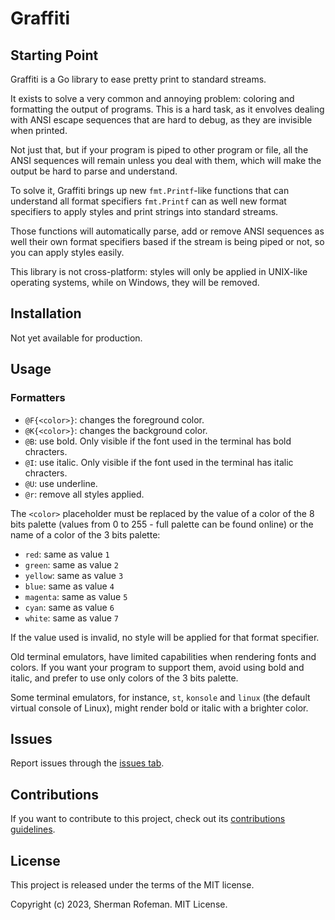 <h1>Graffiti</h1>
	<h2>Starting Point</h2>
		<p>Graffiti is a Go library to ease pretty print to standard streams.</p>
		<p>It exists to solve a very common and annoying problem: coloring and formatting the output of programs. This is a hard task, as it envolves dealing with ANSI escape sequences that are hard to debug, as they are invisible when printed.</p>
		<p>Not just that, but if your program is piped to other program or file, all the ANSI sequences will remain unless you deal with them, which will make the output be hard to parse and understand.</p>
		<p>To solve it, Graffiti brings up new <code>fmt.Printf</code>-like functions that can understand all format specifiers <code>fmt.Printf</code> can as well new format specifiers to apply styles and print strings into standard streams.</p>
		<p>Those functions will automatically parse, add or remove ANSI sequences as well their own format specifiers based if the stream is being piped or not, so you can apply styles easily.</p>
		<p>This library is not cross-platform: styles will only be applied in UNIX-like operating systems, while on Windows, they will be removed.</p>
	<h2>Installation</h2>
		<p>Not yet available for production.</p>
	<h2>Usage</h2>
		<h3>Formatters</h3>
			<ul>
				<li><code>@F{&lt;color&gt;}</code>: changes the foreground color.</li>
				<li><code>@K{&lt;color&gt;}</code>: changes the background color.</li>
				<li><code>@B</code>: use bold. Only visible if the font used in the terminal has bold chracters.</li>
				<li><code>@I</code>: use italic. Only visible if the font used in the terminal has italic chracters.</li>
				<li><code>@U</code>: use underline.</li>
				<li><code>@r</code>: remove all styles applied.</li>
			</ul>
			<p>The <code>&lt;color&gt;</code> placeholder must be replaced by the value of a color of the 8 bits palette (values from 0 to 255 - full palette can be found online) or the name of a color of the 3 bits palette:</p>
			<ul>
				<li><code>red</code>: same as value <code>1</code></li>
				<li><code>green</code>: same as value <code>2</code></li>
				<li><code>yellow</code>: same as value <code>3</code></li>
				<li><code>blue</code>: same as value <code>4</code></li>
				<li><code>magenta</code>: same as value <code>5</code></li>
				<li><code>cyan</code>: same as value <code>6</code></li>
				<li><code>white</code>: same as value <code>7</code></li>
			</ul>
			<p>If the value used is invalid, no style will be applied for that format specifier.</p>
			<p>Old terminal emulators, have limited capabilities when rendering fonts and colors. If you want your program to support them, avoid using bold and italic, and prefer to use only colors of the 3 bits palette.</p>
			<p>Some terminal emulators, for instance, <code>st</code>, <code>konsole</code> and <code>linux</code> (the default virtual console of Linux), might render bold or italic with a brighter color.</p>
	<h2>Issues</h2>
		<p>Report issues through the <a href="https://github.com/skippyr/issues">issues tab</a>.</p>
	<h2>Contributions</h2>
		<p>If you want to contribute to this project, check out its <a href="https://skippyr.github.io/materials/pages/contributions_guidelines.html">contributions guidelines</a>.</p>
	<h2>License</h2>
		<p>This project is released under the terms of the MIT license.</p>
		<p>Copyright (c) 2023, Sherman Rofeman. MIT License.</p>
